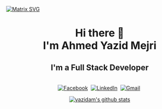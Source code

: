 <!-- [![Matrix SVG](https://raw.githubusercontent.com/rodrigograca31/rodrigograca31/master/matrix.svg)] -->
[![Matrix SVG](https://raw.githubusercontent.com/rodrigograca31/rodrigograca31/master/matrix.svg)](https://www.youtube.com/watch?v=SDkAGkd4NLc)   

<h1 align="center">
     Hi there 👋<br>
     I'm Ahmed Yazid Mejri</h1>
     <h2 align="center">I'm a Full Stack Developer</h2>
<p align="center">
<br>
<a href="https://www.facebook.com/ahmed.mejri.165/"><img src="https://img.shields.io/badge/facebook-%231877F2.svg?&style=for-the-badge&logo=facebook&logoColor=white" alt="Facebook" /></a>&nbsp;
<!-- <a href="https://instagram.com/the.cs.geek?igshid=1mamru7aa53b2"><img src="https://img.shields.io/badge/instagram-%23E4405F.svg?&style=for-the-badge&logo=instagram&logoColor=white" alt="Instagram" /></a>&nbsp; -->
<a href="https://www.linkedin.com/in/mejri-ahmedyazid-57a095191/"><img src="https://img.shields.io/badge/linkedin-%230077B5.svg?&style=for-the-badge&logo=linkedin&logoColor=white" alt="LinkedIn" /></a>&nbsp;
<a href="mailto:ahmedyazid.mejri@esprit.tn?subject=HelloFromGit"><img src="https://img.shields.io/badge/gmail-%23D14836.svg?&style=for-the-badge&logo=gmail&logoColor=white" alt="Gmail"/></a>&nbsp;

</p>

<!--[Anurag's GitHub stats](https://github-readme-stats.vercel.app/api?username=yazidam&show_icons=true&theme=radical)-->

<p align="center">
  <a href="https://github.com/yazidam">
    <img src="https://github-readme-stats.vercel.app/api?username=yazidam&count_private=true&hide_border=true&show_icons=true" alt="yazidam's github stats">
  </a>
</p>

<!--
**yazidam/yazidam** is a ✨ _special_ ✨ repository because its `README.md` (this file) appears on your GitHub profile.

Here are some ideas to get you started:

- 🔭 I’m currently working on ...
- 🌱 I’m currently learning ...
- 👯 I’m looking to collaborate on ...
- 🤔 I’m looking for help with ...
- 💬 Ask me about ...
- 📫 How to reach me: ...
- 😄 Pronouns: ...
- ⚡ Fun fact: ...
-->
